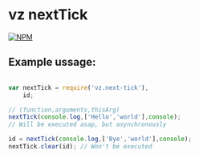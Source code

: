 # vz nextTick

[![NPM](https://nodei.co/npm/vz.next-tick.png?downloads=true)](https://nodei.co/npm/vz.next-tick/)

## Example ussage:

```javascript

var nextTick = require('vz.next-tick'),
    id;

// (function,arguments,thisArg)
nextTick(console.log,['Hello','world'],console);
// Will be executed asap, but asynchronously

id = nextTick(console.log,['Bye','world'],console);
nextTick.clear(id); // Won't be executed

```

